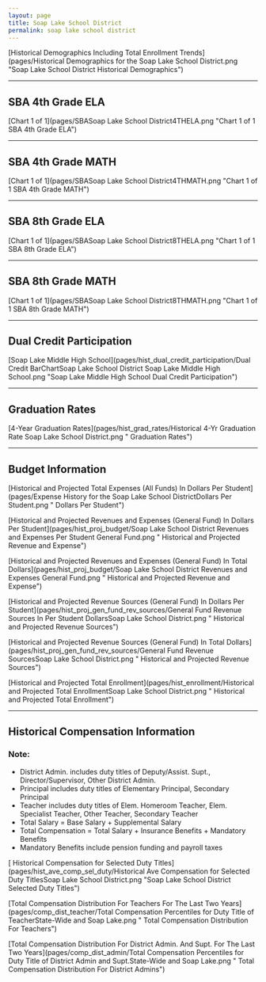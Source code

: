 ```yaml
---
layout: page
title: Soap Lake School District
permalink: soap lake school district
---
```



[Historical Demographics Including Total Enrollment Trends](pages/Historical Demographics for the Soap Lake School District.png "Soap Lake School District Historical Demographics")

___

## SBA 4th Grade ELA

[Chart 1 of 1](pages/SBASoap Lake School District4THELA.png "Chart 1 of 1 SBA 4th Grade ELA")


___

## SBA 4th Grade MATH

[Chart 1 of 1](pages/SBASoap Lake School District4THMATH.png "Chart 1 of 1 SBA 4th Grade MATH")


___

## SBA 8th Grade ELA

[Chart 1 of 1](pages/SBASoap Lake School District8THELA.png "Chart 1 of 1 SBA 8th Grade ELA")


___

## SBA 8th Grade MATH

[Chart 1 of 1](pages/SBASoap Lake School District8THMATH.png "Chart 1 of 1 SBA 8th Grade MATH")


___

## Dual Credit Participation

[Soap Lake Middle   High School](pages/hist_dual_credit_participation/Dual Credit BarChartSoap Lake School District Soap Lake Middle   High School.png "Soap Lake Middle   High School Dual Credit Participation")


___

## Graduation Rates

[4-Year Graduation Rates](pages/hist_grad_rates/Historical 4-Yr Graduation Rate Soap Lake School District.png " Graduation Rates")


___

## Budget Information

[Historical and Projected Total Expenses (All Funds) In Dollars Per Student](pages/Expense History for the Soap Lake School DistrictDollars Per Student.png " Dollars Per Student")

[Historical and Projected Revenues and Expenses (General Fund) In Dollars Per Student](pages/hist_proj_budget/Soap Lake School District Revenues and Expenses Per Student General Fund.png " Historical and Projected Revenue and Expense")

[Historical and Projected Revenues and Expenses (General Fund) In Total Dollars](pages/hist_proj_budget/Soap Lake School District Revenues and Expenses General Fund.png " Historical and Projected Revenue and Expense")

[Historical and Projected Revenue Sources (General Fund) In Dollars Per Student](pages/hist_proj_gen_fund_rev_sources/General Fund Revenue Sources In Per Student DollarsSoap Lake School District.png " Historical and Projected Revenue Sources")

[Historical and Projected Revenue Sources (General Fund) In Total Dollars](pages/hist_proj_gen_fund_rev_sources/General Fund Revenue SourcesSoap Lake School District.png " Historical and Projected Revenue Sources")

[Historical and Projected Total Enrollment](pages/hist_enrollment/Historical and Projected Total EnrollmentSoap Lake School District.png " Historical and Projected Total Enrollment")


___

## Historical Compensation Information
### Note:
- District Admin. includes duty titles of Deputy/Assist. Supt., Director/Supervisor, Other District Admin.
- Principal includes duty titles of Elementary Principal, Secondary Principal
- Teacher includes duty titles of Elem. Homeroom Teacher, Elem. Specialist Teacher, Other Teacher, Secondary Teacher
- Total Salary = Base Salary + Supplemental Salary
- Total Compensation = Total Salary + Insurance Benefits + Mandatory Benefits
- Mandatory Benefits include pension funding and payroll taxes

[ Historical Compensation for Selected Duty Titles](pages/hist_ave_comp_sel_duty/Historical Ave Compensation for Selected Duty TitlesSoap Lake School District.png "Soap Lake School District Selected Duty Titles")

[Total Compensation Distribution For Teachers For The Last Two Years](pages/comp_dist_teacher/Total Compensation Percentiles for Duty Title of TeacherState-Wide and Soap Lake.png " Total Compensation Distribution For Teachers")

[Total Compensation Distribution For District Admin. And Supt. For The Last Two Years](pages/comp_dist_admin/Total Compensation Percentiles for Duty Title of District Admin and Supt.State-Wide and Soap Lake.png " Total Compensation Distribution For District Admins")

